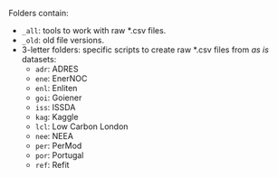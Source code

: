 Folders contain:

* ``_all``: tools to work with raw *.csv files.
* ``_old``: old file versions.
* 3-letter folders: specific scripts to create raw *.csv files from _as is_ datasets:
	* ``adr``: ADRES
	* ``ene``: EnerNOC
	* ``enl``: Enliten
	* ``goi``: Goiener
	* ``iss``: ISSDA
	* ``kag``: Kaggle
	* ``lcl``: Low Carbon London
	* ``nee``: NEEA
	* ``per``: PerMod
	* ``por``: Portugal
	* ``ref``: Refit